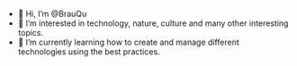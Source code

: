 - 👋 Hi, I’m @BrauQu
- 👀 I’m interested in technology, nature, culture and many other interesting topics.
- 🌱 I’m currently learning how to create and manage different technologies using the best practices.
